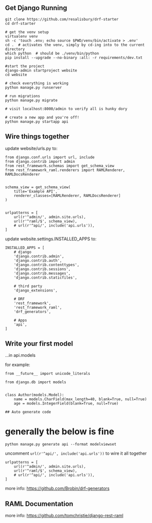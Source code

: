 ## Get Django Running

```
git clone https://github.com/resalisbury/drf-starter
cd drf-starter

# get the venv setup
virtualenv venv
sh -c 'touch .env; echo source $PWD/venv/bin/activate > .env'
cd .  # activates the venv, simply by cd-ing into to the current directory
which python  # should be ./venv/bin/python
pip install --upgrade --no-binary :all: -r requirements/dev.txt

#start the project
django-admin startproject website
cd website

# check everything is working
python manage.py runserver

# run migrations
python manage.py migrate

# visit localhost:8000/admin to verify all is hunky dory

# create a new app and you're off!
python manage.py startapp api
```
## Wire things together

update website/urls.py to:
```
from django.conf.urls import url, include
from django.contrib import admin
from rest_framework.schemas import get_schema_view
from rest_framework_raml.renderers import RAMLRenderer, RAMLDocsRenderer


schema_view = get_schema_view(
    title='Example API',
    renderer_classes=[RAMLRenderer, RAMLDocsRenderer]
)


urlpatterns = [
    url(r'^admin/', admin.site.urls),
    url(r'^raml/$', schema_view),
    # url(r'^api/', include('api.urls')),
]
```

update website.settings.INSTALLED_APPS to:
```
INSTALLED_APPS = [
    # django
    'django.contrib.admin',
    'django.contrib.auth',
    'django.contrib.contenttypes',
    'django.contrib.sessions',
    'django.contrib.messages',
    'django.contrib.staticfiles',

    # third party
    'django_extensions',

    # DRF
    'rest_framework',
    'rest_framework_raml',
    'drf_generators',

    # Apps
    'api',
]
```
## Write your first model
...in api.models

for example:
```
from __future__ import unicode_literals

from django.db import models


class Author(models.Model):
    name = models.CharField(max_length=40, blank=True, null=True)
    age = models.IntegerField(blank=True, null=True)

## Auto generate code
```
# generally the below is fine
```
python manage.py generate api --format modelviewset
```
uncomment `url(r'^api/', include('api.urls'))` to wire it all together
```
urlpatterns = [
    url(r'^admin/', admin.site.urls),
    url(r'^raml/$', schema_view),
    # url(r'^api/', include('api.urls')),
]
```
more info: https://github.com/Brobin/drf-generators

## RAML Documentation
more info: https://github.com/tomchristie/django-rest-raml




